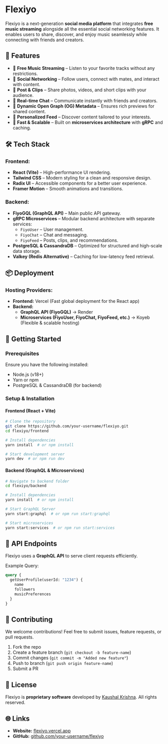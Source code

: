 # Flexiyo

Flexiyo is a next-generation **social media platform** that integrates **free music streaming** alongside all the essential social networking features. It enables users to share, discover, and enjoy music seamlessly while connecting with friends and creators.

## 🚀 Features

- 🎵 **Free Music Streaming** – Listen to your favorite tracks without any restrictions.
- 👥 **Social Networking** – Follow users, connect with mates, and interact with content.
- 📝 **Post & Clips** – Share photos, videos, and short clips with your audience.
- 💬 **Real-time Chat** – Communicate instantly with friends and creators.
- 🔄 **Dynamic Open Graph (OG) Metadata** – Ensures rich previews for shared content.
- 📌 **Personalized Feed** – Discover content tailored to your interests.
- 🚀 **Fast & Scalable** – Built on **microservices architecture** with **gRPC** and caching.

## 🛠️ Tech Stack

### **Frontend:**
- **React (Vite)** – High-performance UI rendering.
- **Tailwind CSS** – Modern styling for a clean and responsive design.
- **Radix UI** – Accessible components for a better user experience.
- **Framer Motion** – Smooth animations and transitions.

### **Backend:**
- **FiyoGQL (GraphQL API)** – Main public API gateway.
- **gRPC Microservices** – Modular backend architecture with separate services:
  - `FiyoUser` – User management.
  - `FiyoChat` – Chat and messaging.
  - `FiyoFeed` – Posts, clips, and recommendations.
- **PostgreSQL & CassandraDB** – Optimized for structured and high-scale data storage.
- **Valkey (Redis Alternative)** – Caching for low-latency feed retrieval.

## 📦 Deployment

### **Hosting Providers:**
- **Frontend:** Vercel (Fast global deployment for the React app)
- **Backend:**
  - **GraphQL API (FiyoGQL)** → Render
  - **Microservices (FiyoUser, FiyoChat, FiyoFeed, etc.)** → Koyeb (Flexible & scalable hosting)

## 📌 Getting Started

### **Prerequisites**
Ensure you have the following installed:
- Node.js (v18+)
- Yarn or npm
- PostgreSQL & CassandraDB (for backend)

### **Setup & Installation**

#### **Frontend (React + Vite)**
```sh
# Clone the repository
git clone https://github.com/your-username/flexiyo.git
cd flexiyo/frontend

# Install dependencies
yarn install  # or npm install

# Start development server
yarn dev  # or npm run dev
```

#### **Backend (GraphQL & Microservices)**
```sh
# Navigate to backend folder
cd flexiyo/backend

# Install dependencies
yarn install  # or npm install

# Start GraphQL Server
yarn start:graphql  # or npm run start:graphql

# Start microservices
yarn start:services  # or npm run start:services
```

## 📄 API Endpoints
Flexiyo uses a **GraphQL API** to serve client requests efficiently.

Example Query:
```graphql
query {
  getUserProfile(userId: "1234") {
    name
    followers
    musicPreferences
  }
}
```

## 🤝 Contributing
We welcome contributions! Feel free to submit issues, feature requests, or pull requests.

1. Fork the repo
2. Create a feature branch (`git checkout -b feature-name`)
3. Commit changes (`git commit -m "Added new feature"`)
4. Push to branch (`git push origin feature-name`)
5. Submit a PR

## 📜 License
Flexiyo is **proprietary software** developed by [Kaushal Krishna](https://github.com/kaushalkrishna). All rights reserved.

## 🌐 Links
- **Website:** [flexiyo.vercel.app](https://flexiyo.vercel.app)
- **GitHub:** [github.com/your-username/flexiyo](https://github.com/your-username/flexiyo)

